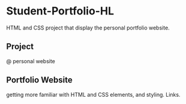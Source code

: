 # Student-Portfolio-HL
 HTML and CSS project that display the personal portfolio website.
 ## Project
 @ personal website
 ## Portfolio Website
 getting more familiar with HTML and CSS elements, and styling. Links.
